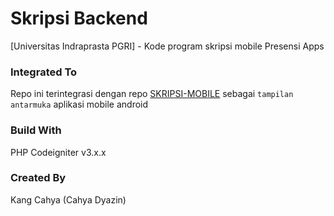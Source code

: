 # Skripsi Backend
[Universitas Indraprasta PGRI] - Kode program skripsi mobile Presensi Apps

### Integrated To
Repo ini terintegrasi dengan repo [SKRIPSI-MOBILE](https://github.com/dyazincahya/skripsi-mobile) sebagai ```tampilan antarmuka``` aplikasi mobile android

### Build With
PHP Codeigniter v3.x.x

### Created By
Kang Cahya (Cahya Dyazin)
